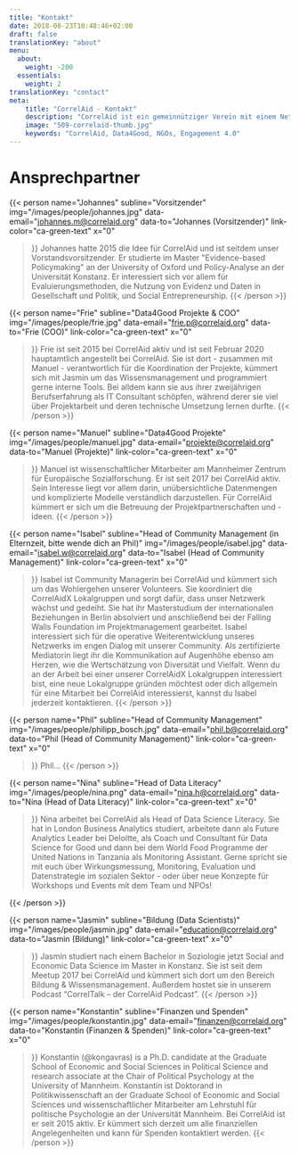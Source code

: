 ```yaml
---
title: "Kontakt"
date: 2018-08-23T10:48:46+02:00
draft: false
translationKey: "about"
menu:
  about:
    weight: -200
  essentials:
    weight: 2
translationKey: "contact"
meta:
    title: "CorrelAid - Kontakt"
    description: "CorrelAid ist ein gemeinnütziger Verein mit einem Netzwerk von 1400 ehrenamtlichen Datenanalyst*innen."
    image: "509-correlaid-thumb.jpg"
    keywords: "CorrelAid, Data4Good, NGOs, Engagement 4.0"
---
```



# Ansprechpartner

{{< person 
    name="Johannes"
    subline="Vorsitzender"
    img="/images/people/johannes.jpg"
    data-email="johannes.m@correlaid.org"
    data-to="Johannes (Vorsitzender)"
    link-color="ca-green-text"
    x="0"
>}}
Johannes hatte 2015 die Idee für CorrelAid und ist seitdem unser Vorstandsvorsitzender. Er studierte im Master "Evidence-based Policymaking" an der University of Oxford und Policy-Analyse an der Universität Konstanz. Er interessiert sich vor allem für Evaluierungsmethoden, die Nutzung von Evidenz und Daten in Gesellschaft und Politik, und Social Entrepreneurship.
{{< /person >}}

{{< person 
    name="Frie"
    subline="Data4Good Projekte & COO"
    img="/images/people/frie.jpg"
    data-email="frie.p@correlaid.org"
    data-to="Frie (COO)"
    link-color="ca-green-text"
    x="0"
>}}
   Frie ist seit 2015 bei CorrelAid aktiv und ist seit Februar 2020 hauptamtlich angestellt bei CorrelAid. Sie ist dort - zusammen mit Manuel - verantwortlich für die Koordination der Projekte, kümmert sich mit Jasmin um das Wissensmanagement und programmiert gerne interne Tools.  Bei alldem kann sie aus ihrer zweijährigen Berufserfahrung als IT Consultant schöpfen, während derer sie viel über Projektarbeit und deren technische Umsetzung lernen durfte. 
{{< /person >}}


{{< person 
    name="Manuel"
    subline="Data4Good Projekte"
    img="/images/people/manuel.jpg"
    data-email="projekte@correlaid.org"
    data-to="Manuel (Projekte)"
    link-color="ca-green-text"
    x="0"
>}}
    Manuel ist wissenschaftlicher Mitarbeiter am Mannheimer Zentrum für Europäische Sozialforschung. Er ist seit 2017 bei CorrelAid aktiv. Sein Interesse liegt vor allem darin, unübersichtliche Datenmengen und komplizierte Modelle verständlich darzustellen. Für CorrelAid kümmert er sich um die Betreuung der Projektpartnerschaften und -ideen.
{{< /person >}}

{{< person 
    name="Isabel"
    subline="Head of Community Management (in Elternzeit, bitte wende dich an Phil)"
    img="/images/people/isabel.jpg"
    data-email="isabel.w@correlaid.org"
    data-to="Isabel (Head of Community Management)"
    link-color="ca-green-text"
    x="0"
>}}
    Isabel ist Community Managerin bei CorrelAid und kümmert sich um das Wohlergehen unserer Volunteers. Sie koordiniert die CorrelAidX Lokalgruppen und sorgt dafür, dass unser Netzwerk wächst und gedeiht.
    Sie hat ihr Masterstudium der internationalen Beziehungen in Berlin absolviert und anschließend bei der Falling Walls Foundation im Projektmanagement gearbeitet. Isabel interessiert sich für die operative Weiterentwicklung unseres Netzwerks im engen Dialog mit unserer Community. Als zertifizierte Mediatorin liegt ihr die Kommunikation auf Augenhöhe ebenso am Herzen, wie die Wertschätzung von Diversität und Vielfalt.
    Wenn du an der Arbeit bei einer unserer CorrelAidX Lokalgruppen interessiert bist, eine neue Lokalgruppe gründen möchtest oder dich allgemein für eine Mitarbeit bei CorrelAid interessierst, kannst du Isabel jederzeit kontaktieren.
{{< /person >}}

{{< person 
    name="Phil"
    subline="Head of Community Management"
    img="/images/people/philipp_bosch.jpg"
    data-email="phil.b@correlaid.org"
    data-to="Phil (Head of Community Management)"
    link-color="ca-green-text"
    x="0"
>}}
    Phil...
{{< /person >}}

{{< person 
    name="Nina"
    subline="Head of Data Literacy"
    img="/images/people/nina.png"
    data-email="nina.h@correlaid.org"
    data-to="Nina (Head of Data Literacy)"
    link-color="ca-green-text"
    x="0"
>}}
    Nina arbeitet bei CorrelAid als Head of Data Science Literacy. Sie hat in London Business Analytics studiert, arbeitete dann als Future Analytics Leader bei Deloitte, als Coach und Consultant für Data Science for Good und dann bei dem World Food Programme der United Nations  in Tanzania als Monitoring Assistant. Gerne spricht sie mit euch über Wirkungsmessung, Monitoring, Evaluation und Datenstrategie im sozialen Sektor - oder über neue Konzepte für Workshops und Events mit dem Team und NPOs!

{{< /person >}}


{{< person 
    name="Jasmin"
    subline="Bildung (Data Scientists)"
    img="/images/people/jasmin.jpg"
    data-email="education@correlaid.org"
    data-to="Jasmin (Bildung)"
    link-color="ca-green-text"
    x="0"
>}}
    Jasmin studiert nach einem Bachelor in Soziologie jetzt Social and Economic Data Science im Master in Konstanz. Sie ist seit dem Meetup 2017 bei CorrelAid und kümmert sich dort um den Bereich Bildung & Wissensmanagement. Außerdem hostet sie in unserem Podcast “CorrelTalk – der CorrelAid Podcast”.
{{< /person >}}


{{< person 
    name="Konstantin"
    subline="Finanzen und Spenden"
    img="/images/people/konstantin.jpg"
    data-email="finanzen@correlaid.org"
    data-to="Konstantin  (Finanzen & Spenden)"
    link-color="ca-green-text"
    x="0"
>}}
Konstantin (@kongavras) is a Ph.D. candidate at the Graduate School
    of Economic and Social Sciences in Political Science and research associate at
    the Chair of Political Psychology at the University of Mannheim.
Konstantin ist Doktorand in Politikwissenschaft an der Graduate School
    of Economic and Social Sciences und wissenschaftlicher Mitarbeiter am Lehrstuhl für politische Psychologie an der Universität Mannheim. Bei CorrelAid ist er seit 2015 aktiv. Er kümmert sich derzeit um alle finanziellen Angelegenheiten und kann für Spenden kontaktiert werden. 
{{< /person >}}